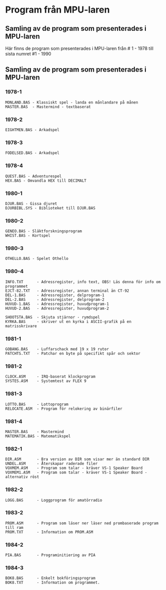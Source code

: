 # Program från MPU-laren
## Samling av de program som presenterades i MPU-laren 
Här finns de program som presenterades i MPU-laren från # 1 - 1978 till sista numret #1 - 1990 
## Samling av de program som presenterades i MPU-laren 
### 1978-1
```
MONLAND.BAS - Klassiskt spel - landa en månlandare på månen
MASTER.BAS  - Mastermind - textbaserat
```
### 1978-2
```
EIGHTMEN.BAS - Arkadspel
```
### 1978-3
```
FODELSED.BAS - Arkadspel
```
### 1978-4
```
QUEST.BAS - Adventurespel
HEX.BAS - Omvandla HEX till DECIMALT
```
### 1980-1
```
DJUR.BAS - Gissa djuret
DJURBIBL.SYS - Biblioteket till DJUR.BAS
```
### 1980-2
```
GENEO.BAS - Släktforskningsprogram
WHIST.BAS - Kortspel
```
### 1980-3
```
OTHELLO.BAS - Spelet Othello
```
### 1980-4
```
INFO.TXT      - Adressregister, info text, OBS! Läs denna för info om programmet
EJCT-82.TXT   - Adressregister, annan terminal än CT-92
DEL-1.BAS     - Adressregister, delprogram-1
DEL-2.BAS     - Adressregister, delprogram-2
HUVUD-1.BAS   - Adressregister, huvudprogram-1
HUVUD-2.BAS   - Adressregister, huvudprogram-2

SHOOTSTA.BAS  - Skjuta stjärnor - rymdspel
KYRKA.BAS     - skriver ut en kyrka i ASCII-grafik på en matrisskrivare
```
### 1981-1
```
GOBANG.BAS    - Luffarschack med 19 x 19 rutor
PATCHTS.TXT   - Patchar en byte på specifikt spår och sektor 
```
### 1981-2
```
CLOCK.ASM     - IRQ-baserat klockprogram
SYSTES.ASM    - Systemtest av FLEX 9
```
### 1981-3
```
LOTTO.BAS     - Lottoprogram
RELOCATE.ASM  - Program för relokering av binärfiler
```
### 1981-4
```
MASTER.BAS    - Mastermind
MATEMATIK.BAS - Matematikspel
```
### 1982-1	
```
DIR.ASM       - Bra version av DIR som visar mer än standard DIR
UNDEL.ASM     - Återskapar raderade filer
VOXMEM.ASM    - Program som talar - kräver VS-1 Speaker Board
VOXMEM1.ASM   - Program som talar - kräver VS-1 Speaker Board - alternativ röst
```
### 1982-2
```
LOGG.BAS      - Loggprogram för amatörradio
```
### 1983-2
```
PROM.ASM      - Program som läser ner läser ned prombaserade program till ram
PROM.TXT      - Information om PROM.ASM
```
### 1984-2
```
PIA.BAS       - Programinitiering av PIA
```
### 1984-3
```
BOK8.BAS      - Enkelt bokföringsprogram
BOK8.TXT      - Information om programmet.
```

